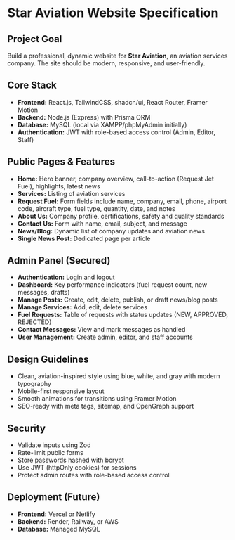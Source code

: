 # Star Aviation Website Specification

## Project Goal
Build a professional, dynamic website for **Star Aviation**, an aviation services company. The site should be modern, responsive, and user-friendly.

## Core Stack
- **Frontend:** React.js, TailwindCSS, shadcn/ui, React Router, Framer Motion
- **Backend:** Node.js (Express) with Prisma ORM
- **Database:** MySQL (local via XAMPP/phpMyAdmin initially)
- **Authentication:** JWT with role-based access control (Admin, Editor, Staff)

## Public Pages & Features
- **Home:** Hero banner, company overview, call-to-action (Request Jet Fuel), highlights, latest news
- **Services:** Listing of aviation services
- **Request Fuel:** Form fields include name, company, email, phone, airport code, aircraft type, fuel type, quantity, date, and notes
- **About Us:** Company profile, certifications, safety and quality standards
- **Contact Us:** Form with name, email, subject, and message
- **News/Blog:** Dynamic list of company updates and aviation news
- **Single News Post:** Dedicated page per article

## Admin Panel (Secured)
- **Authentication:** Login and logout
- **Dashboard:** Key performance indicators (fuel request count, new messages, drafts)
- **Manage Posts:** Create, edit, delete, publish, or draft news/blog posts
- **Manage Services:** Add, edit, delete services
- **Fuel Requests:** Table of requests with status updates (NEW, APPROVED, REJECTED)
- **Contact Messages:** View and mark messages as handled
- **User Management:** Create admin, editor, and staff accounts

## Design Guidelines
- Clean, aviation-inspired style using blue, white, and gray with modern typography
- Mobile-first responsive layout
- Smooth animations for transitions using Framer Motion
- SEO-ready with meta tags, sitemap, and OpenGraph support

## Security
- Validate inputs using Zod
- Rate-limit public forms
- Store passwords hashed with bcrypt
- Use JWT (httpOnly cookies) for sessions
- Protect admin routes with role-based access control

## Deployment (Future)
- **Frontend:** Vercel or Netlify
- **Backend:** Render, Railway, or AWS
- **Database:** Managed MySQL
